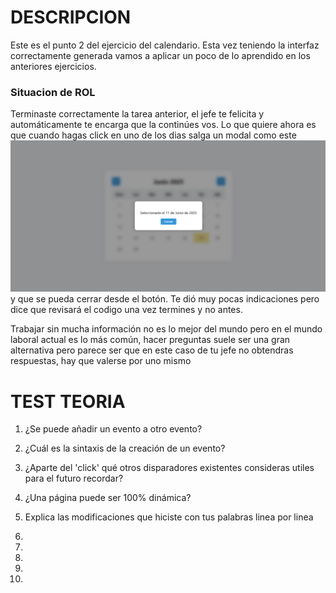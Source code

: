 # DESCRIPCION

Este es el punto 2 del ejercicio del calendario. Esta vez teniendo la interfaz correctamente generada vamos a aplicar un poco de lo aprendido en los anteriores ejercicios.

### Situacion de ROL
Terminaste correctamente la tarea anterior, el jefe te felicita y automáticamente te encarga que la continúes vos.
Lo que quiere ahora es que cuando hagas click en uno de los dias salga un modal como este ![Modal](Resultado.png) y que se pueda cerrar desde el botón.
Te dió muy pocas indicaciones pero dice que revisará el codigo una vez termines y no antes. 

Trabajar sin mucha información no es lo mejor del mundo pero en el mundo laboral actual es lo más común, hacer preguntas suele ser una gran alternativa
pero parece ser que en este caso de tu jefe no obtendras respuestas, hay que valerse por uno mismo

# TEST TEORIA

1. ¿Se puede añadir un evento a otro evento?
2. ¿Cuál es la sintaxis de la creación de un evento?
3. ¿Aparte del 'click' qué otros disparadores existentes consideras utiles para el futuro recordar?
4. ¿Una página puede ser 100% dinámica?
5. Explica las modificaciones que hiciste con tus palabras linea por linea

1.





2.






3.







4.








5.









